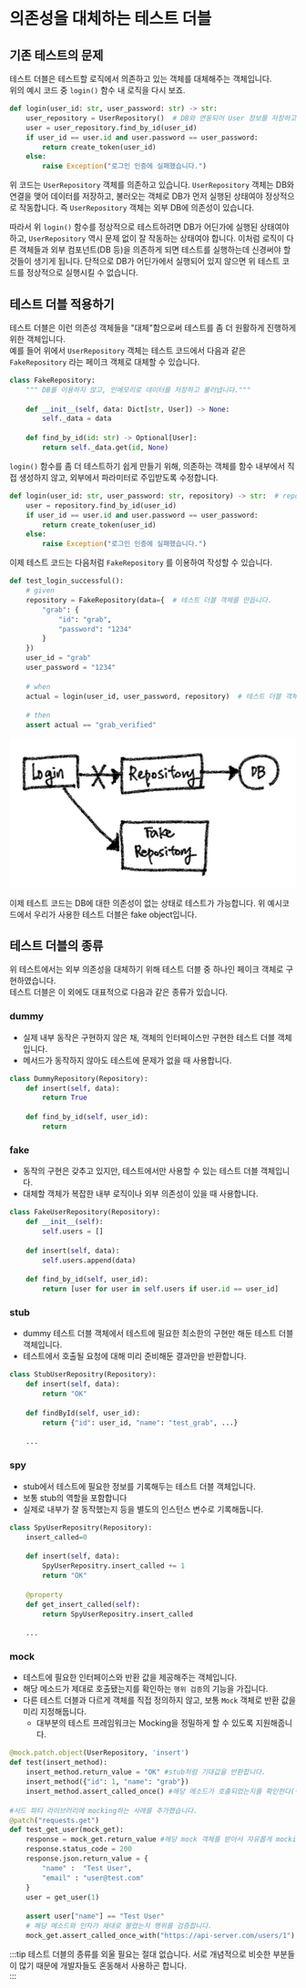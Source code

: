 # 의존성을 대체하는 테스트 더블

## 기존 테스트의 문제

테스트 더블은 테스트할 로직에서 의존하고 있는 객체를 대체해주는 객체입니다.  
위의 예시 코드 중 `login()` 함수 내 로직을 다시 보죠.

```python
def login(user_id: str, user_password: str) -> str:
    user_repository = UserRepository()  # DB와 연동되어 User 정보를 저장하고 불러오는 객체
    user = user_repository.find_by_id(user_id)
    if user_id == user.id and user.password == user_password:
        return create_token(user_id)
   	else:
        raise Exception("로그인 인증에 실패했습니다.")
```

위 코드는 `UserRepository` 객체를 의존하고 있습니다. `UserRepository` 객체는 DB와 연결을 맺어 데이터를 저장하고, 불러오는 객체로 DB가 먼저 실행된 상태여야 정상적으로 작동합니다. 즉 `UserRepository` 객체는 외부 DB에 의존성이 있습니다.

따라서 위 `login()` 함수를 정상적으로 테스트하려면 DB가 어딘가에 실행된 상태여야 하고, `UserRepository` 역시 문제 없이 잘 작동하는 상태여야 합니다. 이처럼 로직이 다른 객체들과 외부 컴포넌트(DB 등)을 의존하게 되면 테스트를 실행하는데 신경써야 할 것들이 생기게 됩니다. 단적으로 DB가 어딘가에서 실행되어 있지 않으면 위 테스트 코드를 정상적으로 실행시킬 수 없습니다.



## 테스트 더블 적용하기

테스트 더블은 이런 의존성 객체들을 "대체"함으로써 테스트를 좀 더 원활하게 진행하게 위한 객체입니다.  
예를 들어 위에서 `UserRepository` 객체는 테스트 코드에서 다음과 같은 `FakeRepository` 라는 페이크 객체로 대체할 수 있습니다.

```python
class FakeRepository:
    """ DB를 이용하지 않고, 인메모리로 데이터를 저장하고 불러냅니다."""
    
    def __init__(self, data: Dict[str, User]) -> None:
        self._data = data
        
    def find_by_id(id: str) -> Optional[User]:
        return self._data.get(id, None)
```

`login()` 함수를 좀 더 테스트하기 쉽게 만들기 위해, 의존하는 객체를 함수 내부에서 직접 생성하지 않고, 외부에서 파라미터로 주입받도록 수정합니다.

```python
def login(user_id: str, user_password: str, repository) -> str:  # repository 파라미터를 추가합니다.
    user = repository.find_by_id(user_id)
    if user_id == user.id and user.password == user_password:
        return create_token(user_id)
   	else:
        raise Exception("로그인 인증에 실패했습니다.")
```

이제 테스트 코드는 다음처럼 `FakeRepository` 를 이용하여 작성할 수 있습니다.

```python
def test_login_successful():
    # given
    repository = FakeRepository(data={  # 테스트 더블 객체를 만듭니다.
        "grab": {
            "id": "grab",
            "password": "1234"
        }
    })
    user_id = "grab"
    user_password = "1234"
    
    # when
    actual = login(user_id, user_password, repository)  # 테스트 더블 객체를 주입합니다.
    
    # then
    assert actual == "grab_verified"
```

![image-20210915215215481](./images/image-20210915215215481.png)

이제 테스트 코드는 DB에 대한 의존성이 없는 상태로 테스트가 가능합니다.
위 예시코드에서 우리가 사용한 테스트 더블은 fake object입니다.

## 테스트 더블의 종류
위 테스트에서는 외부 의존성을 대체하기 위해 테스트 더블 중 하나인 페이크 객체로 구현하였습니다.  
테스트 더블은 이 외에도 대표적으로 다음과 같은 종류가 있습니다.

### dummy
- 실제 내부 동작은 구현하지 않은 채, 객체의 인터페이스만 구현한 테스트 더블 객체입니다.
- 메서드가 동작하지 않아도 테스트에 문제가 없을 때 사용합니다.

```python
class DummyRepository(Repository):
    def insert(self, data):
        return True
    
    def find_by_id(self, user_id):
        return 
```

### fake
- 동작의 구현은 갖추고 있지만, 테스트에서만 사용할 수 있는 테스트 더블 객체입니다.
- 대체할 객체가 복잡한 내부 로직이나 외부 의존성이 있을 때 사용합니다.

```python
class FakeUserRepository(Repository): 
    def __init__(self): 
        self.users = []

    def insert(self, data):
        self.users.append(data)

    def find_by_id(self, user_id):
        return [user for user in self.users if user.id == user_id]
```
### stub
- dummy 테스트 더블 객체에서 테스트에 필요한 최소한의 구현만 해둔 테스트 더블 객체입니다.
- 테스트에서 호출될 요청에 대해 미리 준비해둔 결과만을 반환합니다.
```python
class StubUserRepositry(Repository):
    def insert(self, data):
        return "OK"

    def findById(self, user_id):
        return {"id": user_id, "name": "test_grab", ...}

    ...
```
### spy
  - stub에서 테스트에 필요한 정보를 기록해두는 테스트 더블 객체입니다.
  - 보통 stub의 역할을 포함합니다
  - 실제로 내부가 잘 동작했는지 등을 별도의 인스턴스 변수로 기록해둡니다.

```python
class SpyUserRepositry(Repository):
    insert_called=0
   
    def insert(self, data):
        SpyUserRepositry.insert_called += 1
        return "OK"
   
    @property
    def get_insert_called(self):
        return SpyUserRepositry.insert_called

    ...
```
### mock
  - 테스트에 필요한 인터페이스와 반환 값을 제공해주는 객체입니다.
  - 해당 메소드가 제대로 호출됐는지를 확인하는 `행위 검증`의 기능을 가집니다.   
  - 다른 테스트 더블과 다르게 객체를 직접 정의하지 않고, 보통 `Mock` 객체로 반환 값을 미리 지정해둡니다.
    - 대부분의 테스트 프레임워크는 Mocking을 정밀하게 할 수 있도록 지원해줍니다.
   
```python
@mock.patch.object(UserRepository, 'insert')
def test(insert_method):
    insert_method.return_value = "OK" #stub처럼 기대값을 반환합니다.
    insert_method({"id": 1, "name": "grab"}) 
    insert_method.assert_called_once() #해당 메소드가 호출되었는지를 확인한다(행위 검증)

#서드 파티 라이브러리에 mocking하는 사례를 추가했습니다.
@patch("requests.get")
def test_get_user(mock_get):
    response = mock_get.return_value #해당 mock 객체를 받아서 자유롭게 mocking합니다.
    response.status_code = 200
    response.json.return_value = { 
        "name" :  "Test User",
        "email" : "user@test.com"
    }
    user = get_user(1)
	
    assert user["name"] == "Test User" 
    # 해당 메소드와 인자가 제대로 불렸는지 행위를 검증합니다.
    mock_get.assert_called_once_with("https://api-server.com/users/1")  
```



:::tip
테스트 더블의 종류를 외울 필요는 절대 없습니다. 서로 개념적으로 비슷한 부분들이 많기 때문에 개발자들도 혼동해서 사용하곤 합니다.     
:::